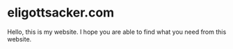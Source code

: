 # eligottsacker.com

Hello, this is my website. I hope you are able to find what you need from this website. 

